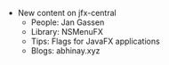 

* New content on jfx-central
  * People: Jan Gassen
  * Library: NSMenuFX
  * Tips: Flags for JavaFX applications
  * Blogs: abhinay.xyz